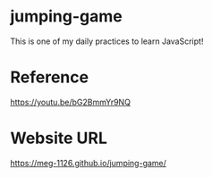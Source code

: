 # jumping-game

This is one of my daily practices to learn JavaScript!

# Reference
https://youtu.be/bG2BmmYr9NQ

# Website URL
https://meg-1126.github.io/jumping-game/
